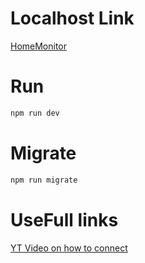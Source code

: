 # Localhost Link

[HomeMonitor](http://localhost:3000/)

# Run

```bash
npm run dev
```

# Migrate

```bash
npm run migrate
```

# UseFull links

[YT Video on how to connect](https://www.youtube.com/watch?v=Joce-4JaI0c)
